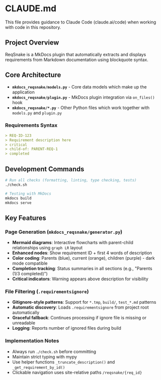# CLAUDE.md

This file provides guidance to Claude Code (claude.ai/code) when working with code in this repository.

## Project Overview

ReqSnake is a MkDocs plugin that automatically extracts and displays requirements from Markdown documentation using blockquote syntax.

## Core Architecture

- **`mkdocs_reqsnake/models.py`** - Core data models which make up the application
- **`mkdocs_reqsnake/plugin.py`** - MkDocs plugin integration via `on_files()` hook
- **`mkdocs_reqsnake/*.py`** - Other Python files which work together with `models.py` and `plugin.py`

### Requirements Syntax

```markdown
> REQ-ID-123
> Requirement description here
> critical
> child-of: PARENT-REQ-1
> completed
```

## Development Commands

```bash
# Run all checks (formatting, linting, type checking, tests)
./check.sh

# Testing with MkDocs
mkdocs build
mkdocs serve
```

## Key Features

### Page Generation (`mkdocs_reqsnake/generator.py`)

- **Mermaid diagrams**: Interactive flowcharts with parent-child relationships using `graph LR` layout
- **Enhanced nodes**: Show requirement ID + first 4 words of description
- **Color coding**: Parents (blue), current (orange), children (purple) - dark mode compatible
- **Completion tracking**: Status summaries in all sections (e.g., "Parents (1/3 completed)")
- **Critical indicators**: Warning appears above description for visibility

### File Filtering (`.requirementsignore`)

- **Gitignore-style patterns**: Support for `*.tmp`, `build/`, `test_*.md` patterns
- **Automatic discovery**: Loads `.requirementsignore` from project root automatically
- **Graceful fallback**: Continues processing if ignore file is missing or unreadable
- **Logging**: Reports number of ignored files during build

### Implementation Notes

- Always run `./check.sh` before committing
- Maintain strict typing with mypy
- Use helper functions `_truncate_description()` and `_get_requirement_by_id()`
- Clickable navigation uses site-relative paths `/reqsnake/{req_id}`
